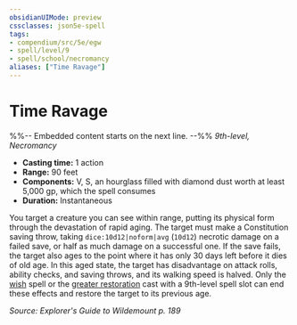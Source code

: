 ```yaml
---
obsidianUIMode: preview
cssclasses: json5e-spell
tags:
- compendium/src/5e/egw
- spell/level/9
- spell/school/necromancy
aliases: ["Time Ravage"]
---
```

# Time Ravage
%%-- Embedded content starts on the next line. --%%
*9th-level, Necromancy*  

- **Casting time:** 1 action
- **Range:** 90 feet
- **Components:** V, S, an hourglass filled with diamond dust worth at least 5,000 gp, which the spell consumes
- **Duration:** Instantaneous

You target a creature you can see within range, putting its physical form through the devastation of rapid aging. The target must make a Constitution saving throw, taking `dice:10d12|noform|avg` (`10d12`) necrotic damage on a failed save, or half as much damage on a successful one. If the save fails, the target also ages to the point where it has only 30 days left before it dies of old age. In this aged state, the target has disadvantage on attack rolls, ability checks, and saving throws, and its walking speed is halved. Only the [wish](2-Mechanics/CLI/spells/wish.md) spell or the [greater restoration](2-Mechanics/CLI/spells/greater-restoration.md) cast with a 9th-level spell slot can end these effects and restore the target to its previous age.

*Source: Explorer's Guide to Wildemount p. 189*